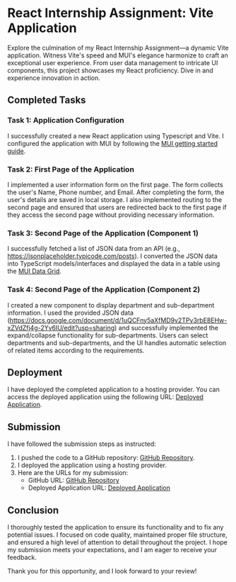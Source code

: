 # React Internship Assignment: Vite Application

 Explore the culmination of my React Internship Assignment—a dynamic Vite application. Witness Vite's speed and MUI's elegance harmonize to craft an exceptional user experience. From user data management to intricate UI components, this project showcases my React proficiency. Dive in and experience innovation in action.

## Completed Tasks

### Task 1: Application Configuration

I successfully created a new React application using Typescript and Vite. I configured the application with MUI by following the [MUI getting started guide](https://mui.com/material-ui/getting-started/overview/).

### Task 2: First Page of the Application

I implemented a user information form on the first page. The form collects the user's Name, Phone number, and Email. After completing the form, the user's details are saved in local storage. I also implemented routing to the second page and ensured that users are redirected back to the first page if they access the second page without providing necessary information.

### Task 3: Second Page of the Application (Component 1)

I successfully fetched a list of JSON data from an API (e.g., https://jsonplaceholder.typicode.com/posts). I converted the JSON data into TypeScript models/interfaces and displayed the data in a table using the [MUI Data Grid](https://mui.com/x/react-data-grid/).

### Task 4: Second Page of the Application (Component 2)

I created a new component to display department and sub-department information. I used the provided JSON data (https://docs.google.com/document/d/1uQCFny5aXfMD9v2TPy3rbE8EHw-xZVdZfj4g-2Yv6IU/edit?usp=sharing) and successfully implemented the expand/collapse functionality for sub-departments. Users can select departments and sub-departments, and the UI handles automatic selection of related items according to the requirements.

## Deployment

I have deployed the completed application to a hosting provider. You can access the deployed application using the following URL: [Deployed Application](insert_deployed_url_here).

## Submission

I have followed the submission steps as instructed:

1. I pushed the code to a GitHub repository: [GitHub Repository](insert_github_url_here).
2. I deployed the application using a hosting provider.
3. Here are the URLs for my submission:
   - GitHub URL: [GitHub Repository](insert_github_url_here)
   - Deployed Application URL: [Deployed Application](insert_deployed_url_here)

## Conclusion

I thoroughly tested the application to ensure its functionality and to fix any potential issues. I focused on code quality, maintained proper file structure, and ensured a high level of attention to detail throughout the project. I hope my submission meets your expectations, and I am eager to receive your feedback.

Thank you for this opportunity, and I look forward to your review!